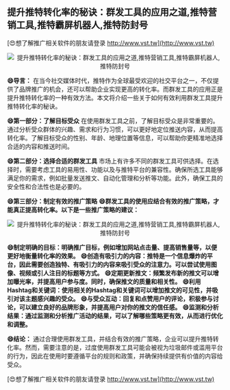 ## **提升推特转化率的秘诀：群发工具的应用之道,推特营销工具,推特霸屏机器人,推特防封号**

[😍想了解推广相关软件的朋友请登录 http://www.vst.tw](http://www.vst.tw)

 <center><img src="https://vst.tw/MP4/tuiguang/png/6.png" alt="提升推特转化率的秘诀：群发工具的应用之道,推特营销工具,推特霸屏机器人,推特防封号"></center>

**😄导言：**
在当今社交媒体时代，推特作为全球最受欢迎的社交平台之一，不仅提供了品牌推广的机会，还可以帮助企业实现更高的转化率。而群发工具的应用正是提升推特转化率的一种有效方法。本文将介绍一些关于如何有效利用群发工具提升推特转化率的秘诀。

**😄第一部分：了解目标受众**
在使用群发工具之前，了解目标受众是非常重要的。通过分析受众群体的兴趣、需求和行为习惯，可以更好地定位推送内容，从而提高转化率。了解目标受众的性别、年龄、地理位置等信息，可以帮助你更精准地选择合适的内容和推送时间。

**😄第二部分：选择合适的群发工具**
市场上有许多不同的群发工具可供选择。在选择时，需要考虑工具的易用性、功能以及与推特平台的兼容性。确保所选工具能够满足你的需求，例如批量发送推文、自动化管理和分析等功能。此外，确保工具的安全性和合法性也是必要的。

**😄第三部分：制定有效的推广策略**
**😄群发工具的使用应结合有效的推广策略，才能真正提高转化率。以下是一些推广策略的建议：**

 <center><img src="https://vst.tw/MP4/tuiguang/png/7.png" alt="提升推特转化率的秘诀：群发工具的应用之道,推特营销工具,推特霸屏机器人,推特防封号"></center>

**😄制定明确的目标：明确推广目标，例如增加网站点击量、提高销售量等，以便更好地衡量转化率的效果。**
**😄创造有吸引力的内容：推特是一个信息爆炸的平台，因此需要创造独特、有吸引力的内容来吸引受众的注意力。可以尝试使用图像、视频或引人注目的标题等方式。**
**😄定期更新推文：频繁发布新的推文可以增加曝光率，并提高用户参与度。同时，确保推文的质量和相关性。**
**😄利用Hashtag和关键词：使用相关的Hashtag和关键词可以增加推文的可见性，并吸引对该主题感兴趣的受众。**
**😄与受众互动：回复和点赞用户的评论，积极参与讨论，可以建立良好的品牌形象，并提高用户对你的推文的信任感。**
**😄监测和分析结果：通过监测和分析推广活动的结果，可以了解哪些策略更有效，从而进行优化和调整。**

**😄结论：**
通过合理使用群发工具，并结合有效的推广策略，企业可以提升推特转化率。然而，需要注意的是，过度使用群发工具可能会被视为垃圾邮件或滥用平台的行为，因此在使用时要遵循平台的规则和政策，并确保持续提供有价值的内容给受众。

[😍想了解推广相关软件的朋友请登录 http://www.vst.tw](http://www.vst.tw)



